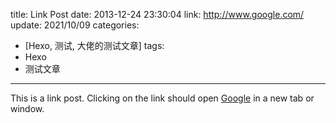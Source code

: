 title: Link Post
date: 2013-12-24 23:30:04
link: http://www.google.com/
update: 2021/10/09
categories:
 - [Hexo, 测试, 大佬的测试文章]
tags:
 - Hexo
 - 测试文章
---

This is a link post. Clicking on the link should open [Google](http://www.google.com/) in a new tab or window.
